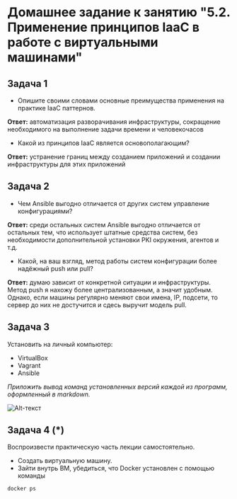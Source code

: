
# Домашнее задание к занятию "5.2. Применение принципов IaaC в работе с виртуальными машинами"


## Задача 1

- Опишите своими словами основные преимущества применения на практике IaaC паттернов.

**Ответ:** автоматизация разворачивания инфраструктуры, сокращение необходимого на выполнение задачи времени и человекочасов

- Какой из принципов IaaC является основополагающим?

**Ответ:** устранение границ между созданием приложений и создании инфраструктуры для этих приложений

## Задача 2

- Чем Ansible выгодно отличается от других систем управление конфигурациями?

**Ответ:** среди остальных систем Ansible выгодно отличается от остальных тем, что использует штатные средства систем, без необходимости дополнительной установки PKI окружения, агентов и т.д.

- Какой, на ваш взгляд, метод работы систем конфигурации более надёжный push или pull?

**Ответ:** думаю зависит от конкретной ситуации и инфраструктуры. Метод push я нахожу более централизованным, а значит удобным. Однако, если машины регулярно меняют свои имена, IP, подсети, то сервер до них не достучится и сдесь выручит модель pull.

## Задача 3

Установить на личный компьютер:

- VirtualBox
- Vagrant
- Ansible

*Приложить вывод команд установленных версий каждой из программ, оформленный в markdown.*



![Alt-текст](https://radikal.host/i/Icgjm "Орк")

## Задача 4 (*)

Воспроизвести практическую часть лекции самостоятельно.

- Создать виртуальную машину.
- Зайти внутрь ВМ, убедиться, что Docker установлен с помощью команды
```
docker ps
```
